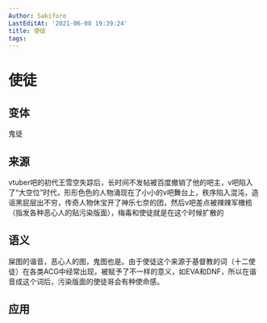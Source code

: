 ```yaml
---
Author: Sakifore
LastEditAt: '2021-06-08 19:39:24'
title: 使徒
tags:
---
```

# 使徒

## 变体

鬼徒

## 来源

vtuber吧的初代王雪空失踪后，长时间不发帖被百度撤销了他的吧主，v吧陷入了“大空位”时代，形形色色的人物涌现在了小小的v吧舞台上，秩序陷入混沌，造谣黑屁层出不穷，传奇人物休宝开了神乐七奈的团，然后v吧差点被辣辣军橄榄（指发各种恶心人的贴污染版面），梅毒和使徒就是在这个时候扩散的

## 语义

屎图的谐音，恶心人的图，鬼图也是。由于使徒这个来源于基督教的词（十二使徒）在各类ACG中经常出现，被赋予了不一样的意义，如EVA和DNF，所以在谐音成这个词后，污染版面的使徒哥会有种使命感。

## 应用
